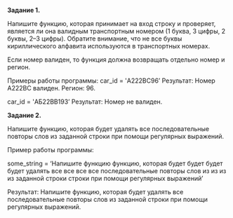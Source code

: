 **Задание 1.**

Напишите функцию, которая принимает на вход строку и проверяет, является ли она валидным транспортным номером (1 буква, 3 цифры, 2 буквы, 2–3 цифры). Обратите внимание, что не все буквы кириллического алфавита используются в транспортных номерах.

Если номер валиден, то функция должна возвращать отдельно номер и регион.

Примеры работы программы:
car_id = 'А222BС96’
Результат: Номер А222BС валиден. Регион: 96.

car_id = 'АБ22ВВ193’
Результат: Номер не валиден.

**Задание 2.**

Напишите функцию, которая будет удалять все последовательные повторы слов из заданной строки при помощи регулярных выражений.

Пример работы программы:

some_string = ‘Напишите функцию функцию, которая будет будет будет будет удалять все все все все последовательные повторы слов из из из из заданной строки строки при помощи регулярных выражений’

Результат: Напишите функцию, которая будет удалять все последовательные повторы слов из заданной строки при помощи регулярных выражений.

